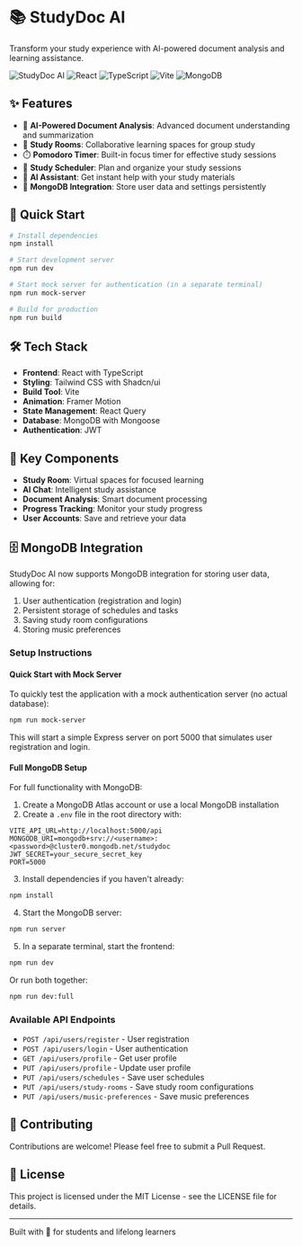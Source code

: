 # 📚 StudyDoc AI

Transform your study experience with AI-powered document analysis and learning assistance.

![StudyDoc AI](https://img.shields.io/badge/StudyDoc-AI-purple?style=for-the-badge)
![React](https://img.shields.io/badge/React-18-blue?style=for-the-badge&logo=react)
![TypeScript](https://img.shields.io/badge/TypeScript-5-blue?style=for-the-badge&logo=typescript)
![Vite](https://img.shields.io/badge/Vite-5-646CFF?style=for-the-badge&logo=vite)
![MongoDB](https://img.shields.io/badge/MongoDB-6-green?style=for-the-badge&logo=mongodb)

## ✨ Features

- 🤖 **AI-Powered Document Analysis**: Advanced document understanding and summarization
- 👥 **Study Rooms**: Collaborative learning spaces for group study
- ⏱️ **Pomodoro Timer**: Built-in focus timer for effective study sessions
- 📅 **Study Scheduler**: Plan and organize your study sessions
- 💬 **AI Assistant**: Get instant help with your study materials
- 💾 **MongoDB Integration**: Store user data and settings persistently

## 🚀 Quick Start

```bash
# Install dependencies
npm install

# Start development server
npm run dev

# Start mock server for authentication (in a separate terminal)
npm run mock-server

# Build for production
npm run build
```

## 🛠️ Tech Stack

- **Frontend**: React with TypeScript
- **Styling**: Tailwind CSS with Shadcn/ui
- **Build Tool**: Vite
- **Animation**: Framer Motion
- **State Management**: React Query
- **Database**: MongoDB with Mongoose
- **Authentication**: JWT

## 🌟 Key Components

- **Study Room**: Virtual spaces for focused learning
- **AI Chat**: Intelligent study assistance
- **Document Analysis**: Smart document processing
- **Progress Tracking**: Monitor your study progress
- **User Accounts**: Save and retrieve your data

## 🗄️ MongoDB Integration

StudyDoc AI now supports MongoDB integration for storing user data, allowing for:

1. User authentication (registration and login)
2. Persistent storage of schedules and tasks
3. Saving study room configurations
4. Storing music preferences

### Setup Instructions

#### Quick Start with Mock Server

To quickly test the application with a mock authentication server (no actual database):

```bash
npm run mock-server
```

This will start a simple Express server on port 5000 that simulates user registration and login.

#### Full MongoDB Setup

For full functionality with MongoDB:

1. Create a MongoDB Atlas account or use a local MongoDB installation
2. Create a `.env` file in the root directory with:

```
VITE_API_URL=http://localhost:5000/api
MONGODB_URI=mongodb+srv://<username>:<password>@cluster0.mongodb.net/studydoc
JWT_SECRET=your_secure_secret_key
PORT=5000
```

3. Install dependencies if you haven't already:

```bash
npm install
```

4. Start the MongoDB server:

```bash
npm run server
```

5. In a separate terminal, start the frontend:

```bash
npm run dev
```

Or run both together:

```bash
npm run dev:full
```

### Available API Endpoints

- `POST /api/users/register` - User registration
- `POST /api/users/login` - User authentication
- `GET /api/users/profile` - Get user profile
- `PUT /api/users/profile` - Update user profile
- `PUT /api/users/schedules` - Save user schedules
- `PUT /api/users/study-rooms` - Save study room configurations
- `PUT /api/users/music-preferences` - Save music preferences

## 🤝 Contributing

Contributions are welcome! Please feel free to submit a Pull Request.

## 📝 License

This project is licensed under the MIT License - see the LICENSE file for details.

---

Built with 💜 for students and lifelong learners
